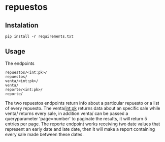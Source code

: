 # repuestos

## Instalation 

```
pip install -r requirements.txt
```

## Usage

The endpoints
```
repuestos/<int:pk>/
repuestos/
venta/<int:pk>/
venta/
reporte/<int:pk>/
reporte/
```

The two repuestos endpoints return info about a particular repuesto or a list of every repuesto.
The venta/<int:pk> returns data about an specific sale while venta/ returns every sale, in addition venta/ can be passed a queryparameter 'page=number' to paginate the results, it will return 5 entries per page.
The reporte endpoint works receiving two date values that represent an early date and late date, then it will make a report containing every sale made between these dates.
